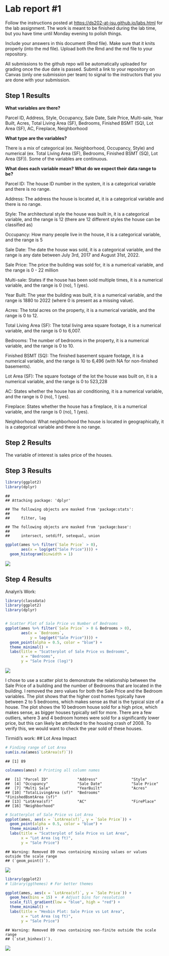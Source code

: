 
<!-- README.md is generated from README.Rmd. Please edit the README.Rmd file -->

# Lab report \#1

Follow the instructions posted at
<https://ds202-at-isu.github.io/labs.html> for the lab assignment. The
work is meant to be finished during the lab time, but you have time
until Monday evening to polish things.

Include your answers in this document (Rmd file). Make sure that it
knits properly (into the md file). Upload both the Rmd and the md file
to your repository.

All submissions to the github repo will be automatically uploaded for
grading once the due date is passed. Submit a link to your repository on
Canvas (only one submission per team) to signal to the instructors that
you are done with your submission.

## Step 1 Results

**What variables are there?**

Parcel ID, Address, Style, Occupancy, Sale Date, Sale Price, Multi-sale,
Year Built, Acres, Total Living Area (SF), Bedrooms, Finished BSMT (SQ),
Lot Area (SF), AC, Fireplace, Neighborhood

**What type are the variables?**

There is a mix of categorical (ex. Neighborhood, Occupancy, Style) and
numerical (ex. Total Living Area (SF), Bedrooms, Finished BSMT (SQ), Lot
Area (SF)). Some of the variables are continuous.

**What does each variable mean? What do we expect their data range to
be?**

Parcel ID: The house ID number in the system, it is a categorical
variable and there is no range.

Address: The address the house is located at, it is a categorical
variable and there is no range.

Style: The architectural style the house was built in, it is a
categorical variable, and the range is 12 (there are 12 different styles
the house can be classified as)

Occupancy: How many people live in the house, it is a categorical
variable, and the range is 5

Sale Date: The date the house was sold, it is a categorical variable,
and the range is any date between July 3rd, 2017 and August 31st, 2022.

Sale Price: The price the building was sold for, it is a numerical
variable, and the range is 0 - 22 million

Multi-sale: States if the house has been sold multiple times, it is a
numerical variable, and the range is 0 (no), 1 (yes).

Year Built: The year the building was built, it is a numerical variable,
and the range is 1880 to 2022 (where 0 is present as a missing value).

Acres: The total acres on the property, it is a numerical variable, and
the range is 0 to 12.

Total Living Area (SF): The total living area square footage, it is a
numerical variable, and the range is 0 to 6,007.

Bedrooms: The number of bedrooms in the property, it is a numerical
variable, and the range is 0 to 10.

Finished BSMT (SQ): The finished basement square footage, it is a
numerical variable, and the range is 10 to 6,496 (with NA for
non-finished basements).

Lot Area (SF): The square footage of the lot the house was built on, it
is a numerical variable, and the range is 0 to 523,228

AC: States whether the house has air conditioning, it is a numerical
variable, and the range is 0 (no), 1 (yes).

Fireplace: States whether the house has a fireplace, it is a numerical
variable, and the range is 0 (no), 1 (yes).

Neighborhood: What neighborhood the house is located in geographically,
it is a categorical variable and there is no range.

## Step 2 Results

The variable of interest is sales price of the houses.

## Step 3 Results

``` r
library(ggplot2)
library(dplyr)
```

    ## 
    ## Attaching package: 'dplyr'

    ## The following objects are masked from 'package:stats':
    ## 
    ##     filter, lag

    ## The following objects are masked from 'package:base':
    ## 
    ##     intersect, setdiff, setequal, union

``` r
ggplot(ames %>% filter(`Sale Price` > 0), 
       aes(x = log(get("Sale Price")))) + 
  geom_histogram(binwidth = 1)
```

![](README_files/figure-gfm/unnamed-chunk-2-1.png)<!-- -->

## Step 4 Results

Analyn’s Work:

``` r
library(classdata)
library(ggplot2)
library(dplyr)


# Scatter Plot of Sale Price vs Number of Bedrooms
ggplot(ames %>% filter(`Sale Price` > 0 & Bedrooms > 0), 
       aes(x = `Bedrooms`, 
           y = log(get("Sale Price")))) +
  geom_point(alpha = 0.5, color = "blue") +
  theme_minimal() +
  labs(title = "Scatterplot of Sale Price vs Bedrooms",
       x = "Bedrooms",
       y = "Sale Price (log)")
```

![](README_files/figure-gfm/unnamed-chunk-3-1.png)<!-- -->

I chose to use a scatter plot to demonstrate the relationship between
the Sale Price of a building and the number of Bedrooms that are located
in the building. I removed the zero values for both the Sale Price and
the Bedroom variables. The plot shows that the higher cost homes
typically have between 2 to 5 bedrooms, which makes sense as that is the
typical size of a house. The plot shows the 10 bedroom house sold for a
high price, which makes sense, as bigger houses typically sell for more.
There are a few outliers, where 3 and 4 bedroom homes were sold for a
significantly lower price, but this can likely be attributed to the
housing crash of 2008. To verify this, we would want to check the year
sold of these houses.

Tirmidi’s work: \## Lot Area Impact

``` r
# Finding range of Lot Area
sum(is.na(ames$`LotArea(sf)`))
```

    ## [1] 89

``` r
colnames(ames) # Printing all column names
```

    ##  [1] "Parcel ID"             "Address"               "Style"                
    ##  [4] "Occupancy"             "Sale Date"             "Sale Price"           
    ##  [7] "Multi Sale"            "YearBuilt"             "Acres"                
    ## [10] "TotalLivingArea (sf)"  "Bedrooms"              "FinishedBsmtArea (sf)"
    ## [13] "LotArea(sf)"           "AC"                    "FirePlace"            
    ## [16] "Neighborhood"

``` r
# Scatterplot of Sale Price vs Lot Area
ggplot(ames, aes(x = `LotArea(sf)`, y = `Sale Price`)) +
  geom_point(alpha = 0.5, color = "blue") +
  theme_minimal() +
  labs(title = "Scatterplot of Sale Price vs Lot Area",
       x = "Lot Area (sq ft)",
       y = "Sale Price")
```

    ## Warning: Removed 89 rows containing missing values or values outside the scale range
    ## (`geom_point()`).

![](README_files/figure-gfm/unnamed-chunk-4-1.png)<!-- -->

``` r
library(ggplot2)
# library(ggthemes) # For better themes

ggplot(ames, aes(x = `LotArea(sf)`, y = `Sale Price`)) +
  geom_hex(bins = 15) +  # Adjust bins for resolution
  scale_fill_gradient(low = "blue", high = "red") +
  theme_minimal() +
  labs(title = "Hexbin Plot: Sale Price vs Lot Area",
       x = "Lot Area (sq ft)",
       y = "Sale Price")
```

    ## Warning: Removed 89 rows containing non-finite outside the scale range
    ## (`stat_binhex()`).

![](README_files/figure-gfm/unnamed-chunk-4-2.png)<!-- -->
